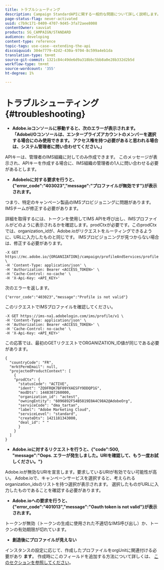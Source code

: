 ```yaml
---
title: トラブルシューティング
description: Campaign StandardAPIに関する一般的な問題について詳しく説明します。
page-status-flag: never-activated
uuid: c7b9c171-0409-4707-9d45-3fa72aee8008
contentOwner: sauviat
products: SG_CAMPAIGN/STANDARD
audience: developing
content-type: reference
topic-tags: use-case--extending-the-api
discoiquuid: 304e7779-42d2-430a-9704-8c599a4eb1da
translation-type: tm+mt
source-git-commit: 1321c84c49de6d9a318bbc5bb8a0e28b332d2b5d
workflow-type: tm+mt
source-wordcount: '355'
ht-degree: 1%

---
```



# トラブルシューティング {#troubleshooting}

* **Adobe.ioコンソールに移動すると、次のエラーが表示されます。「AdobeI/Oコンソールは、エンタープライズアカウントのメンバーを選択する場合にのみ使用できます。 アクセス権を持つ必要があると思われる場合は、システム管理者に問い合わせてください。」**

APIキーは、管理者のIMS組織に対してのみ作成できます。 このメッセージが表示され、APIキーを作成する場合に、IMS組織の管理者の1人に問い合わせる必要があるとします。

* **AdobeIoに対する要求を行うと、{&quot;error_code&quot;:&quot;403023&quot;,&quot;message&quot;:&quot;プロファイルが無効です&quot;}が表示されます。**

つまり、特定のキャンペーン製品のIMSプロビジョニングに問題があります。IMSチームが修正する必要があります。

詳細を取得するには、トークンを使用してIMS APIを呼び出し、IMSプロファイルがどのように表示されるかを確認します。prodCtxが必要です。このprodCtxでは、organization_idが、Adobe.ioがリクエストをルーティングできるように、URLに入力したものと同じです。
IMSプロビジョニングが見つからない場合は、修正する必要があります。

```
-X GET https://mc.adobe.io/{ORGANIZATION}/campaign/profileAndServices/profile \
-H 'Content-Type: application/json' \
-H 'Authorization: Bearer <ACCESS_TOKEN>' \
-H 'Cache-Control: no-cache' \
-H 'X-Api-Key: <API_KEY>'
```

次のエラーを返します。

```
{"error_code":"403023","message":"Profile is not valid"}
```

このリクエストでIMSプロファイルを確認してください。

```
-X GET https://ims-na1.adobelogin.com/ims/profile/v1 \
-H 'Content-Type: application/json' \
-H 'Authorization: Bearer <ACCESS_TOKEN>' \
-H 'Cache-Control: no-cache' \
-H 'X-Api-Key: <API_KEY>'
```

この応答では、最初のGETリクエストでORGANIZATION_ID値が同じである必要があります。

```
{
  "countryCode": "FR",
  "mrktPermEmail": null,
  "projectedProductContext": [
    {
    "prodCtx": {
      "statusCode": "ACTIVE",
      "ident": "ZQ9FRQK7BF09YXAESFY9DDQP1G",
      "modDts": 1448307260000,
      "organization_id": "actest",
      "owningEntity": "6096892F54B5819E0A4C98A2@AdobeOrg",
      "serviceCode": "dma_tartan",
      "label": "Adobe Marketing Cloud",
      "serviceLevel": "standard",
      "createDts": 1421181343000,
      "deal_id": " "
      }
    }
  ]
}
```

* **Adobe.ioに対するリクエストを行うと、{&quot;code&quot;:500, &quot;message&quot;:&quot;Oops. エラーが発生しました。URIを確認して、もう一度お試しください。&quot;}**

Adobe.ioが無効なURIを宣言します。要求しているURIが有効でない可能性が高い。 Adobe.ioで、キャンペーンサービスを選択すると、考えられるorganization_idsのリストを持つ選択が表示されます。 選択したものがURLに入力したものであることを確認する必要があります。

* **Adobe.ioへの要求を行うと、{&quot;error_code&quot;:&quot;401013&quot;,&quot;message&quot;:&quot;Oauth token is not valid&quot;}が表示されます。**

トークンが無効（トークンの生成に使用された不適切なIMS呼び出し）か、トークンの有効期限が切れています。

* **創造後にプロファイルが見えない**

インスタンスの設定に応じて、作成したプロファイルをorgUnitに関連付ける必要があり **ます**。 作成時にこのフィールドを追加する方法について詳しくは、 [このセクションを参照してください](../../api/using/creating-profiles.md)。

<!-- * (error duplicate key : quand tu crées un profile qui existe déjà , il faut faire un patch pour updater le profile plutôt qu’un POST)

With Curl
List all profiles

Create a profile

Update the mobilePhone attribute of a profile

API Calls on Service

GET the list of services

-->

<!--

How to find and use a filter?
Error codes:

* PAtch sur Age = message d'erreur :
500
Cannot update the 'age' property that is read-only
'age' property is not valid for the 'profile' resource.
-->

<!--
How to filter a list of subscribed profiles with available profile filters ? by date (by les filtres dispo sur la ressource) ?

Pattern classique :

recupérer la liste des subscriptions filtrées d'un profile
1) get sur profile
2) recup PKey
3) get sur PKey
4) get sur href des subscriptions

Comment savoir quel filtre appliquer ?

1) get sur metadata de profile
2) retourne description de la collection subscription
3) get sur la valeur du champ resTarget
4) get sur le href dans filters
5) retourne les filtres applicables sur l'url des data.

-->
